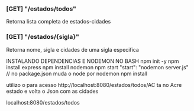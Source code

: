


### [GET] "/estados/todos"

Retorna lista completa de estados-cidades

### [GET] "/estados/{sigla}"

Retorna nome, sigla e cidades de uma sigla especifica



INSTALANDO DEPENDENCIAS E NODEMON NO BASH
npm init -y
npm install express
npm install nodemon 
npm start
"start": "nodemon server.js" // no package.json muda o node por nodemon
npm install

utilizo o para acesso http://localhost:8080/estados/todos/AC ta no Acre estado e volta o Json com as cidades 

localhost:8080/estados/todos
